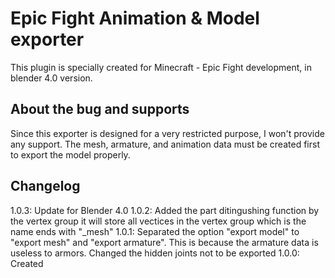 # Epic Fight Animation & Model exporter

This plugin is specially created for Minecraft - Epic Fight development, in blender 4.0 version.

## About the bug and supports

Since this exporter is designed for a very restricted purpose, I won't provide any support. The mesh, armature, and animation data must be created first to export the model properly.

## Changelog

1.0.3: Update for Blender 4.0
1.0.2: Added the part ditingushing function by the vertex group it will store all vectices in the vertex group which is the name ends with "\_mesh"
1.0.1: Separated the option "export model" to "export mesh" and "export armature". This is because the armature data is useless to armors.
Changed the hidden joints not to be exported
1.0.0: Created
